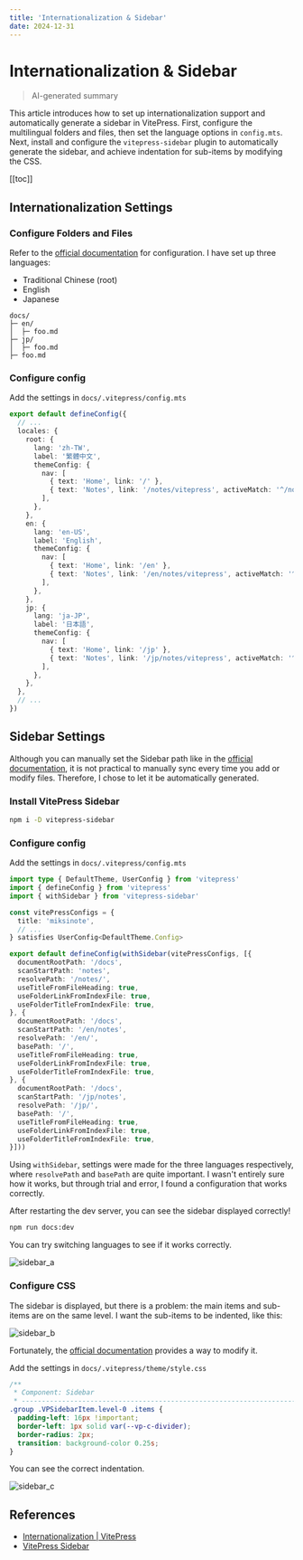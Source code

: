 ```yaml
---
title: 'Internationalization & Sidebar'
date: 2024-12-31
---
```


# Internationalization & Sidebar

> AI-generated summary

<!-- excerpt -->

This article introduces how to set up internationalization support and automatically generate a sidebar in VitePress. First, configure the multilingual folders and files, then set the language options in `config.mts`. Next, install and configure the `vitepress-sidebar` plugin to automatically generate the sidebar, and achieve indentation for sub-items by modifying the CSS.

<!-- excerpt -->

[[toc]]

## Internationalization Settings

### Configure Folders and Files

Refer to the [official documentation](https://vitepress.dev/guide/i18n#internationalization) for configuration. I have set up three languages:

- Traditional Chinese (root)
- English
- Japanese

```
docs/
├─ en/
│  ├─ foo.md
├─ jp/
│  ├─ foo.md
├─ foo.md
```

### Configure config

Add the settings in `docs/.vitepress/config.mts`

```typescript
export default defineConfig({
  // ...
  locales: {
    root: {
      lang: 'zh-TW',
      label: '繁體中文',
      themeConfig: {
        nav: [
          { text: 'Home', link: '/' },
          { text: 'Notes', link: '/notes/vitepress', activeMatch: '^/notes' },
        ],
      },
    },
    en: {
      lang: 'en-US',
      label: 'English',
      themeConfig: {
        nav: [
          { text: 'Home', link: '/en' },
          { text: 'Notes', link: '/en/notes/vitepress', activeMatch: '^/en/notes' },
        ],
      },
    },
    jp: {
      lang: 'ja-JP',
      label: '日本語',
      themeConfig: {
        nav: [
          { text: 'Home', link: '/jp' },
          { text: 'Notes', link: '/jp/notes/vitepress', activeMatch: '^/jp/notes' },
        ],
      },
    },
  },
  // ...
})
```

## Sidebar Settings

Although you can manually set the Sidebar path like in the [official documentation](https://vitepress.dev/reference/default-theme-sidebar#sidebar), it is not practical to manually sync every time you add or modify files. Therefore, I chose to let it be automatically generated.

### Install VitePress Sidebar

```bash
npm i -D vitepress-sidebar
```

### Configure config

Add the settings in `docs/.vitepress/config.mts`

```typescript
import type { DefaultTheme, UserConfig } from 'vitepress'
import { defineConfig } from 'vitepress'
import { withSidebar } from 'vitepress-sidebar'

const vitePressConfigs = {
  title: 'miksinote',
  // ...
} satisfies UserConfig<DefaultTheme.Config>

export default defineConfig(withSidebar(vitePressConfigs, [{
  documentRootPath: '/docs',
  scanStartPath: 'notes',
  resolvePath: '/notes/',
  useTitleFromFileHeading: true,
  useFolderLinkFromIndexFile: true,
  useFolderTitleFromIndexFile: true,
}, {
  documentRootPath: '/docs',
  scanStartPath: '/en/notes',
  resolvePath: '/en/',
  basePath: '/',
  useTitleFromFileHeading: true,
  useFolderLinkFromIndexFile: true,
  useFolderTitleFromIndexFile: true,
}, {
  documentRootPath: '/docs',
  scanStartPath: '/jp/notes',
  resolvePath: '/jp/',
  basePath: '/',
  useTitleFromFileHeading: true,
  useFolderLinkFromIndexFile: true,
  useFolderTitleFromIndexFile: true,
}]))
```

Using `withSidebar`, settings were made for the three languages respectively, where `resolvePath` and `basePath` are quite important. I wasn't entirely sure how it works, but through trial and error, I found a configuration that works correctly.

After restarting the dev server, you can see the sidebar displayed correctly!

```bash
npm run docs:dev
```

You can try switching languages to see if it works correctly.

![sidebar_a](https://cdn.miksin.art/miksinote/img/notes/vitepress/04_internationalization/sidebar_a.webp)

### Configure CSS

The sidebar is displayed, but there is a problem: the main items and sub-items are on the same level. I want the sub-items to be indented, like this:

![sidebar_b](https://cdn.miksin.art/miksinote/img/notes/vitepress/04_internationalization/sidebar_b.webp)

Fortunately, the [official documentation](https://vitepress-sidebar.cdget.com/advanced-usage/multi-level-sidebar-with-indents#multi-level-sidebar-with-indents) provides a way to modify it.

Add the settings in `docs/.vitepress/theme/style.css`

```css
/**
 * Component: Sidebar
 * -------------------------------------------------------------------------- */
.group .VPSidebarItem.level-0 .items {
  padding-left: 16px !important;
  border-left: 1px solid var(--vp-c-divider);
  border-radius: 2px;
  transition: background-color 0.25s;
}
```

You can see the correct indentation.

![sidebar_c](https://cdn.miksin.art/miksinote/img/notes/vitepress/04_internationalization/sidebar_c.webp)

## References

- [Internationalization | VitePress](https://vitepress.dev/guide/i18n#internationalization)
- [VitePress Sidebar](https://vitepress-sidebar.cdget.com/)
